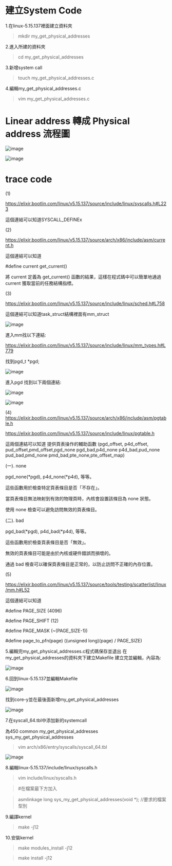 # 建立System Code #

1.在linux-5.15.137裡面建立資料夾

>mkdir my_get_physical_addresses


2.進入所建的資料夾

> cd my_get_physical_addresses


3.新增system call

> touch my_get_physical_addresses.c


4.編輯my_get_physical_addresses.c

>vim my_get_physical_addresses.c


# Linear address 轉成 Physical address 流程圖
![image](https://github.com/user-attachments/assets/55d5ceb4-fceb-4ac7-a66b-74fa29b5971f)

![image](https://github.com/user-attachments/assets/f886bcb8-7930-4710-8ca4-db6c1f7cfb3f)

# trace code
(1)

https://elixir.bootlin.com/linux/v5.15.137/source/include/linux/syscalls.h#L223

這個連結可以知道SYSCALL_DEFINEx

(2)

https://elixir.bootlin.com/linux/v5.15.137/source/arch/x86/include/asm/current.h

這個連結可以知道

#define current get_current()

將 current 定義為 get_current() 函數的結果，這樣在程式碼中可以簡單地通過 current 獲取當前的任務結構指標。

(3)

https://elixir.bootlin.com/linux/v5.15.137/source/include/linux/sched.h#L758

這個連結可以知道task_struct結構裡面有mm_struct

![image](https://github.com/user-attachments/assets/70984b54-941b-43db-a091-e31f58964dee)



進入mm找以下連結:

https://elixir.bootlin.com/linux/v5.15.137/source/include/linux/mm_types.h#L779

找到pgd_t *pgd;

![image](https://github.com/user-attachments/assets/7bcd7f34-3071-483d-9b07-6a0a38c011eb)


進入pgd 找到以下兩個連結:

![image](https://github.com/user-attachments/assets/87d93322-bb38-4550-8984-1bcf052497e5)

![image](https://github.com/user-attachments/assets/be4a7c0b-c9da-4ae3-bbcd-4264ad32d19a)

(4)
https://elixir.bootlin.com/linux/v5.15.137/source/arch/x86/include/asm/pgtable.h

https://elixir.bootlin.com/linux/v5.15.137/source/include/linux/pgtable.h

這兩個連結可以知道
提供頁表操作的輔助函數 (pgd_offset, p4d_offset, pud_offset,pmd_offset,pgd_none pgd_bad,p4d_none p4d_bad,pud_none pud_bad,pmd_none pmd_bad,pte_none,pte_offset_map)

(一). none

pgd_none(*pgd), p4d_none(*p4d), 等等。

這些函數用於檢查特定頁表條目是否「不存在」。

當頁表條目無法映射到有效的物理頁時，內核會設置該條目為 none 狀態。

使用 none 檢查可以避免訪問無效的頁表條目。

(二). bad

pgd_bad(*pgd), p4d_bad(*p4d), 等等。

這些函數用於檢查頁表條目是否「無效」。

無效的頁表條目可能是由於內核或硬件錯誤而損壞的。

通過 bad 檢查可以確保頁表條目是正常的，以防止訪問不正確的內存位置。

(5)

https://elixir.bootlin.com/linux/v5.15.137/source/tools/testing/scatterlist/linux/mm.h#L52

這個連結可以知道

#define PAGE_SIZE (4096)

#define PAGE_SHIFT (12)

#define PAGE_MASK (~(PAGE_SIZE-1))

#define page_to_pfn(page) ((unsigned long)(page) / PAGE_SIZE)

5.編輯完my_get_physical_addresses.c程式碼保存並退出
在my_get_physical_addresses的資料夾下建立Makefile
建立完並編輯，內容為:

![image](https://github.com/user-attachments/assets/85a6d1f6-6df9-41fe-b713-f4f8d558690b)



6.回到linux-5.15.137並編輯Makefile

![image](https://github.com/user-attachments/assets/0212a276-9885-4de3-8f6c-7bee436d6212)

找到core-y並在最後面新增my_get_physical_addresses

![image](https://github.com/user-attachments/assets/ff51424a-7fd7-44bb-84b4-4bd12b10a941)

7.在syscall_64.tbl中添加新的systemcall

為450 common my_get_physical_addresses sys_my_get_physical_addresses

>vim arch/x86/entry/syscalls/syscall_64.tbl

![image](https://github.com/user-attachments/assets/dac72f5e-b4b4-4ddc-876b-fa95324decac)



8.編輯linux-5.15.137/include/linux/syscalls.h

>vim include/linux/syscalls.h
    
>#在檔案最下方加入

>asmlinkage long sys_my_get_physical_addresses(void *);    //要求的檔案型別


9.編譯kernel

>make -j12

10.安裝kernel

>make modules_install -j12

>make install -j12

